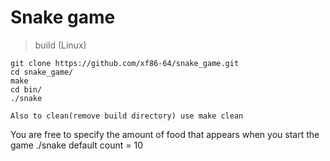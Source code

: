 # Snake game

> build (Linux)

```
git clone https://github.com/xf86-64/snake_game.git
cd snake_game/
make
cd bin/
./snake
```

```
Also to clean(remove build directory) use make clean
```

You are free to specify the amount of food that appears when you start the game ./snake <count>
default count = 10


